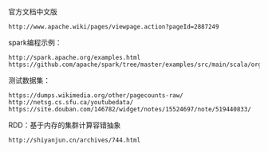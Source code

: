 官方文档中文版

    http://www.apache.wiki/pages/viewpage.action?pageId=2887249

spark编程示例：

    http://spark.apache.org/examples.html
    https://github.com/apache/spark/tree/master/examples/src/main/scala/org/apache/spark/examples
    
    
测试数据集：

    https://dumps.wikimedia.org/other/pagecounts-raw/
    http://netsg.cs.sfu.ca/youtubedata/
    https://site.douban.com/146782/widget/notes/15524697/note/519440833/

RDD：基于内存的集群计算容错抽象

    http://shiyanjun.cn/archives/744.html



















